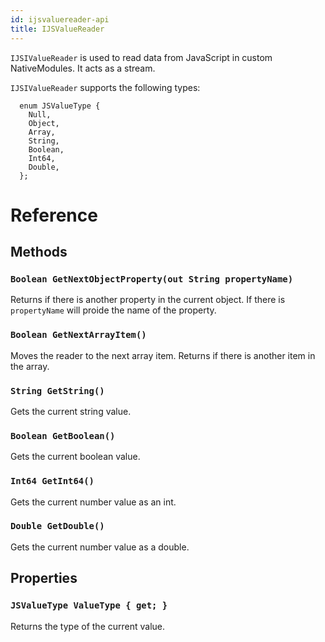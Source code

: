 ```yaml
---
id: ijsvaluereader-api
title: IJSValueReader
---
```


``IJSIValueReader`` is used to read data from JavaScript in custom NativeModules.  It acts as a stream.

``IJSIValueReader`` supports the following types:

```
  enum JSValueType {
    Null,
    Object,
    Array,
    String,
    Boolean,
    Int64,
    Double,
  };
```


# Reference

## Methods

### ```Boolean GetNextObjectProperty(out String propertyName)```

Returns if there is another property in the current object.  If there is ``propertyName`` will proide the name of the property.

### ```Boolean GetNextArrayItem()```

Moves the reader to the next array item.  Returns if there is another item in the array.

### ```String GetString()```

Gets the current string value.

### ```Boolean GetBoolean()```

Gets the current boolean value.

### ```Int64 GetInt64()```

Gets the current number value as an int.

### ```Double GetDouble()```

Gets the current number value as a double.


## Properties

### ```JSValueType ValueType { get; }```

Returns the type of the current value.




<!--
namespace Microsoft.ReactNative {

  // Type of value read from JavaScript by IJSValueReader
  enum JSValueType {
    Null,
    Object,
    Array,
    String,
    Boolean,
    Int64,
    Double,
  };

  // Forward only reader for JSON like streams or trees.
  [webhosthidden]
  interface IJSValueReader {
    JSValueType ValueType { get; };
    Boolean GetNextObjectProperty(out String propertyName);
    Boolean GetNextArrayItem();
    String GetString();
    Boolean GetBoolean();
    Int64 GetInt64();
    Double GetDouble();
  }
} // namespace Microsoft.ReactNative -->
